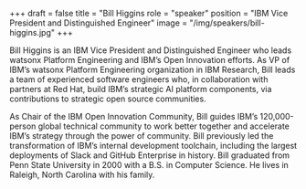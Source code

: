 +++
draft = false
title = "Bill Higgins
role = "speaker"
position = "IBM Vice President and Distinguished Engineer"
image = "/img/speakers/bill-higgins.jpg"
+++

Bill Higgins is an IBM Vice President and Distinguished Engineer who leads watsonx Platform Engineering and IBM’s Open Innovation efforts.
As VP of IBM’s watsonx Platform Engineering organization in IBM Research, Bill leads a team of experienced software engineers who, in collaboration with partners at Red Hat, build IBM’s strategic AI platform components, via contributions to strategic open source communities.

As Chair of the IBM Open Innovation Community, Bill guides IBM’s 120,000-person global technical community to work better together and accelerate IBM’s strategy through the power of community.
Bill previously led the transformation of IBM’s internal development toolchain, including the largest deployments of Slack and GitHub Enterprise in history.
Bill graduated from Penn State University in 2000 with a B.S. in Computer Science. He lives in Raleigh, North Carolina with his family.